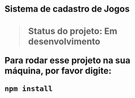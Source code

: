 <h1>Sistema de cadastro de Jogos<h1>

> Status do projeto: Em desenvolvimento

Para rodar esse projeto na sua máquina, por favor digite:

```
npm install
```
